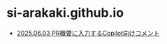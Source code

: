 # si-arakaki.github.io

- [2025.06.03 PR概要に入力するCopilot向けコメント](./20250603-pr-summary-for-copilot/article.md)
